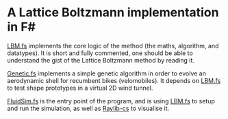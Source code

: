 # A Lattice Boltzmann implementation in F#

[LBM.fs](src/LBM.fs) implements the core logic of the method (the
maths, algorithm, and datatypes). It is short and fully commented,
one should be able to understand the gist of the Lattice Boltzmann method
by reading it.

[Genetic.fs](src/Genetic.fs) implements a simple genetic algorithm in order
to evolve an aerodynamic shell for recumbent bikes (velomobiles).
It depends on [LBM.fs](src/LBM.fs) to test shape prototypes in a virtual
2D wind tunnel.


[FluidSim.fs](src/FluidSim.fs) is the entry point of the program,
and is using [LBM.fs](src/LBM.fs) to setup and run the simulation,
as well as [Raylib-cs](https://github.com/ChrisDill/Raylib-cs)
to visualise it.

